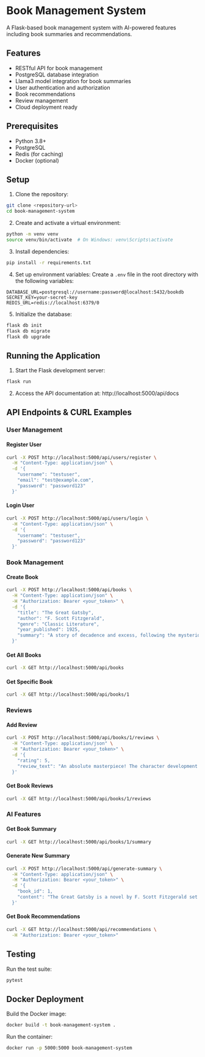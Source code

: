 # Book Management System

A Flask-based book management system with AI-powered features including book summaries and recommendations.

## Features

- RESTful API for book management
- PostgreSQL database integration
- Llama3 model integration for book summaries
- User authentication and authorization
- Book recommendations
- Review management
- Cloud deployment ready

## Prerequisites

- Python 3.8+
- PostgreSQL
- Redis (for caching)
- Docker (optional)

## Setup

1. Clone the repository:
```bash
git clone <repository-url>
cd book-management-system
```

2. Create and activate a virtual environment:
```bash
python -m venv venv
source venv/bin/activate  # On Windows: venv\Scripts\activate
```

3. Install dependencies:
```bash
pip install -r requirements.txt
```

4. Set up environment variables:
Create a `.env` file in the root directory with the following variables:
```
DATABASE_URL=postgresql://username:password@localhost:5432/bookdb
SECRET_KEY=your-secret-key
REDIS_URL=redis://localhost:6379/0
```

5. Initialize the database:
```bash
flask db init
flask db migrate
flask db upgrade
```

## Running the Application

1. Start the Flask development server:
```bash
flask run
```

2. Access the API documentation at: http://localhost:5000/api/docs

## API Endpoints & CURL Examples

### User Management
#### Register User
```bash
curl -X POST http://localhost:5000/api/users/register \
  -H "Content-Type: application/json" \
  -d '{
    "username": "testuser",
    "email": "test@example.com",
    "password": "password123"
  }'
```

#### Login User
```bash
curl -X POST http://localhost:5000/api/users/login \
  -H "Content-Type: application/json" \
  -d '{
    "username": "testuser",
    "password": "password123"
  }'
```

### Book Management
#### Create Book
```bash
curl -X POST http://localhost:5000/api/books \
  -H "Content-Type: application/json" \
  -H "Authorization: Bearer <your_token>" \
  -d '{
    "title": "The Great Gatsby",
    "author": "F. Scott Fitzgerald",
    "genre": "Classic Literature",
    "year_published": 1925,
    "summary": "A story of decadence and excess, following the mysterious millionaire Jay Gatsby"
  }'
```

#### Get All Books
```bash
curl -X GET http://localhost:5000/api/books
```

#### Get Specific Book
```bash
curl -X GET http://localhost:5000/api/books/1
```

### Reviews
#### Add Review
```bash
curl -X POST http://localhost:5000/api/books/1/reviews \
  -H "Content-Type: application/json" \
  -H "Authorization: Bearer <your_token>" \
  -d '{
    "rating": 5,
    "review_text": "An absolute masterpiece! The character development and storytelling are exceptional."
  }'
```

#### Get Book Reviews
```bash
curl -X GET http://localhost:5000/api/books/1/reviews
```

### AI Features
#### Get Book Summary
```bash
curl -X GET http://localhost:5000/api/books/1/summary
```

#### Generate New Summary
```bash
curl -X POST http://localhost:5000/api/generate-summary \
  -H "Content-Type: application/json" \
  -H "Authorization: Bearer <your_token>" \
  -d '{
    "book_id": 1,
    "content": "The Great Gatsby is a novel by F. Scott Fitzgerald set in the Roaring Twenties. The story primarily concerns the young and mysterious millionaire Jay Gatsby and his passion for the beautiful Daisy Buchanan. The narrative is told through the eyes of Nick Carraway, who moves next door to Gatsby and becomes drawn into his world of obsession, love, and tragedy."
  }'
```

#### Get Book Recommendations
```bash
curl -X GET http://localhost:5000/api/recommendations \
  -H "Authorization: Bearer <your_token>"
```

## Testing

Run the test suite:
```bash
pytest
```

## Docker Deployment

Build the Docker image:
```bash
docker build -t book-management-system .
```

Run the container:
```bash
docker run -p 5000:5000 book-management-system
```
